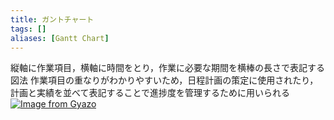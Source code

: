 ```yaml
---
title: ガントチャート
tags: []
aliases: [Gantt Chart]
---
```

縦軸に作業項目，横軸に時間をとり，作業に必要な期間を横棒の長さで表記する図法
作業項目の重なりがわかりやすいため，日程計画の策定に使用されたり，計画と実績を並べて表記することで進捗度を管理するために用いられる
[![Image from Gyazo](https://i.gyazo.com/9b86acd5a4f12f1f8511efa36b74dd6b.png)](https://gyazo.com/9b86acd5a4f12f1f8511efa36b74dd6b)